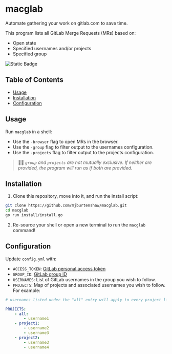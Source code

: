 macglab
=======

Automate gathering your work on gitlab.com to save time.

This program lists all GitLab Merge Requests (MRs) based on:
- Open state
- Specified usernames and/or projects
- Specified group

![Static Badge](https://img.shields.io/badge/version-2.2.0-66023c)

Table of Contents
------------------

- [Usage](#usage)
- [Installation](#installation)
- [Configuration](#configuration)

Usage
-----

Run `macglab` in a shell:
- Use the `-browser` flag to open MRs in the browser.
- Use the `-group` flag to filter output to the usernames configuration.
- Use the `-projects` flag to filter output to the projects configuration.

> 👯‍♀️ *`group` and `projects` are not mutually exclusive. If neither are provided, the program will run as if both are provided.*

Installation
-------------

1. Clone this repository, move into it, and run the install script:

```sh
git clone https://github.com/mjburtenshaw/macglab.git
cd macglab
go run install/install.go
```

2. Re-source your shell or open a new terminal to run the `macglab` command!

Configuration
--------------

Update `config.yml` with:
- `ACCESS_TOKEN`: [GitLab personal access token](https://docs.gitlab.com/ee/user/profile/personal_access_tokens.html#create-a-personal-access-token)
- `GROUP_ID`: [GitLab group ID](https://docs.gitlab.com/ee/api/groups.html)
- `USERNAMES`: List of GitLab usernames in the group you wish to follow.
- `PROJECTS`: Map of projects and associated usernames you wish to follow. For example:

```yaml
# usernames listed under the "all" entry will apply to every project listed below

PROJECTS:
    - all:
        - username1
    - project1:
        - username2
        - username3
    - project2:
        - username3
        - username4
```
